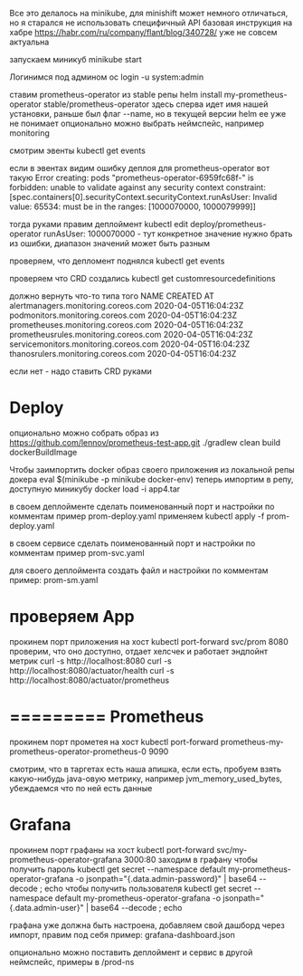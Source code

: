 Все это делалось на minikube, для minishift может немного отличаться, но я старался не использовать специфичный API
базовая инструкция на хабре https://habr.com/ru/company/flant/blog/340728/ уже не совсем актуальна

запускаем миникуб
minikube start

Логинимся под админом
oc login -u system:admin

ставим prometheus-operator из stable репы
helm install my-prometheus-operator stable/prometheus-operator
здесь сперва идет имя нашей установки, раньше был флаг --name, но в текущей версии helm ее уже не понимает
опционально можно выбрать неймспейс, например monitoring

смотрим эвенты
kubectl get events

если в эвентах видим ошибку деплоя для prometheus-operator вот такую
Error creating: pods "prometheus-operator-6959fc68f-" is forbidden: unable to validate against any security context constraint:
[spec.containers[0].securityContext.securityContext.runAsUser: Invalid value: 65534: must be in the ranges: [1000070000, 1000079999]]

тогда руками правим деплоймент
kubectl edit deploy/prometheus-operator
runAsUser: 1000070000 - тут конкретное значение нужно брать из ошибки, диапазон значений может быть разным

проверяем, что депломент поднялся
kubectl get events

проверяем что CRD создались
kubectl get customresourcedefinitions

должно вернуть что-то типа того
NAME                                    CREATED AT
alertmanagers.monitoring.coreos.com     2020-04-05T16:04:23Z
podmonitors.monitoring.coreos.com       2020-04-05T16:04:23Z
prometheuses.monitoring.coreos.com      2020-04-05T16:04:23Z
prometheusrules.monitoring.coreos.com   2020-04-05T16:04:23Z
servicemonitors.monitoring.coreos.com   2020-04-05T16:04:23Z
thanosrulers.monitoring.coreos.com      2020-04-05T16:04:23Z

если нет - надо ставить CRD руками

Deploy
=========
опционально можно собрать образ из
https://github.com/lennov/prometheus-test-app.git
./gradlew clean build dockerBuildImage

Чтобы заимпортить docker образ своего приложения из локальной репы докера
eval $(minikube -p minikube docker-env)
теперь импортим в репу, доступную миникубу
docker load -i app4.tar

в своем деплойменте сделать поименованный порт и настройки по комментам
пример prom-deploy.yaml
применяем
kubectl apply -f prom-deploy.yaml

в своем сервисе сделать поименованный порт и настройки по комментам
пример prom-svc.yaml

для своего деплоймента создать файл и настройки по комментам
пример: prom-sm.yaml

проверяем
App
=========
прокинем порт приложения на хост
kubectl port-forward svc/prom 8080
проверим, что оно доступно, отдает хелсчек и работает эндпойнт метрик
curl -s http://localhost:8080
curl -s http://localhost:8080/actuator/health
curl -s http://localhost:8080/actuator/prometheus

=========
Prometheus
=========
прокинем порт прометея на хост
kubectl port-forward prometheus-my-prometheus-operator-prometheus-0 9090

смотрим, что в таргетах есть наша апишка, если есть, пробуем взять какую-нибудь java-овую метрику, например jvm_memory_used_bytes, убеждаемся что по ней есть данные

Grafana
=========
прокинем порт графаны на хост
kubectl port-forward svc/my-prometheus-operator-grafana 3000:80
заходим в графану
чтобы получить пароль
kubectl get secret --namespace default my-prometheus-operator-grafana -o jsonpath="{.data.admin-password}" | base64 --decode ; echo
чтобы получить пользователя
kubectl get secret --namespace default my-prometheus-operator-grafana -o jsonpath="{.data.admin-user}" | base64 --decode ; echo

графана уже должна быть настроена, добавляем свой дашборд через импорт, правим под себя
пример: grafana-dashboard.json

опционально можно поставить деплоймент и сервис в другой неймспейс, примеры в /prod-ns
